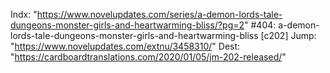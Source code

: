 Indx: "https://www.novelupdates.com/series/a-demon-lords-tale-dungeons-monster-girls-and-heartwarming-bliss/?pg=2"
#404: a-demon-lords-tale-dungeons-monster-girls-and-heartwarming-bliss [c202]
Jump: "https://www.novelupdates.com/extnu/3458310/"
Dest: "https://cardboardtranslations.com/2020/01/05/jm-202-released/"
